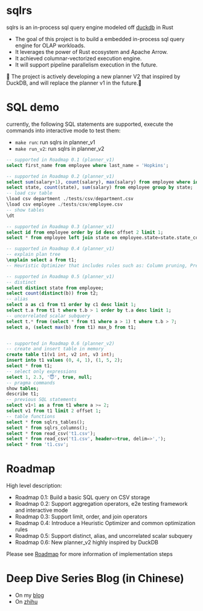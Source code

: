 # sqlrs

sqlrs is an in-process sql query engine modeled off [duckdb](https://github.com/duckdb/duckdb) in Rust

- The goal of this project is to build a embedded in-process sql query engine for OLAP workloads.
- It leverages the power of Rust ecosystem and Apache Arrow.
- It achieved columnar-vectorized execution engine.
- It will support pipeline parallelism execution in the future.

🚧 The project is actively developing a new planner V2 that inspired by DuckDB, and will replace the planner v1 in the future.🚧 

# SQL demo

currently, the following SQL statements are supported, execute the commands into interactive mode to test them:

- `make run`: run sqlrs in planner_v1
- `make run_v2`: run sqlrs in planner_v2

```sql
-- supported in Roadmap 0.1 (planner_v1)
select first_name from employee where last_name = 'Hopkins';

-- supported in Roadmap 0.2 (planner_v1)
select sum(salary+1), count(salary), max(salary) from employee where id > 1;
select state, count(state), sum(salary) from employee group by state;
-- load csv table
\load csv department ./tests/csv/department.csv
\load csv employee ./tests/csv/employee.csv
-- show tables
\dt

-- supported in Roadmap 0.3 (planner_v1)
select id from employee order by id desc offset 2 limit 1;
select * from employee left join state on employee.state=state.state_code and state.state_name!='California State';

-- supported in Roadmap 0.4 (planner_v1)
-- explain plan tree
\explain select a from t1;
-- Heuristic Optimizer that includes rules such as: Column pruning, Predicates pushdown, Limit pushdown etc.

-- supported in Roadmap 0.5 (planner_v1)
-- distinct
select distinct state from employee;
select count(distinct(b)) from t2;
-- alias
select a as c1 from t1 order by c1 desc limit 1;
select t.a from t1 t where t.b > 1 order by t.a desc limit 1;
-- uncorrelated scalar subquery
select t.* from (select * from t1 where a > 1) t where t.b > 7;
select a, (select max(b) from t1) max_b from t1;


-- supported in Roadmap 0.6 (planner_v2)
-- create and insert table in memory
create table t1(v1 int, v2 int, v3 int);
insert into t1 values (0, 4, 1), (1, 5, 2);
select * from t1;
-- select only expressions
select 1, 2.3, '😇', true, null;
-- pragma commands
show tables;
describe t1;
-- previous SQL statements
select v1+1 as a from t1 where a >= 2;
select v1 from t1 limit 2 offset 1;
-- table functions
select * from sqlrs_tables();
select * from sqlrs_columns();
select * from read_csv('t1.csv');
select * from read_csv('t1.csv', header=>true, delim=>',');
select * from 't1.csv';
```


# Roadmap

High level description:

- Roadmap 0.1: Build a basic SQL query on CSV storage
- Roadmap 0.2: Support aggregation operators, e2e testing framework and interactive mode
- Roadmap 0.3: Support limit, order, and join operators
- Roadmap 0.4: Introduce a Heuristic Optimizer and common optimization rules
- Roadmap 0.5: Support distinct, alias, and uncorrelated scalar subquery
- Roadmap 0.6: New planner_v2 highly inspired by DuckDB

Please see [Roadmap](https://github.com/Fedomn/sqlrs/issues?q=roadmap) for more information of implementation steps


# Deep Dive Series Blog (in Chinese)

- On my [blog](https://frankma.me/categories/sqlrs/)
- On [zhihu](https://www.zhihu.com/column/c_1554474699211628544)
